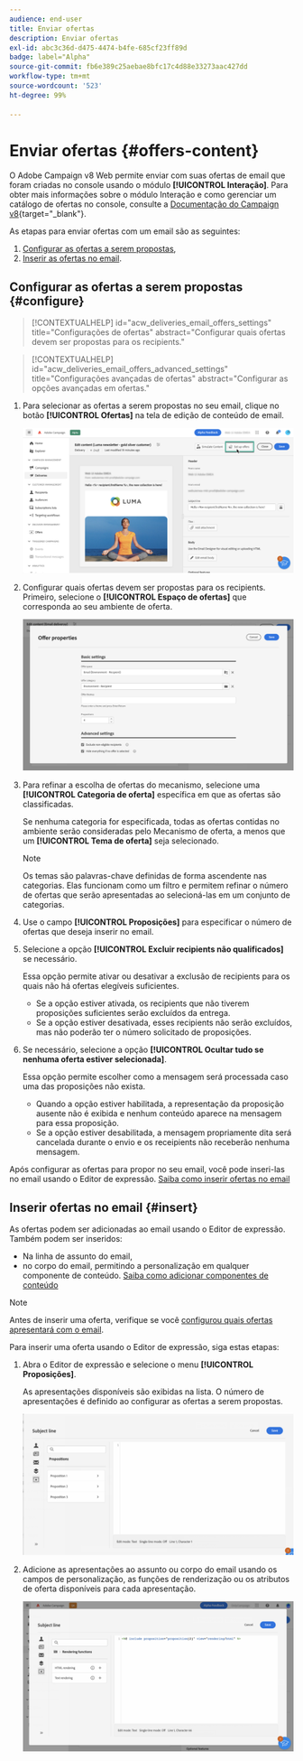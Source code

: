 ```yaml
---
audience: end-user
title: Enviar ofertas
description: Enviar ofertas
exl-id: abc3c36d-d475-4474-b4fe-685cf23ff89d
badge: label="Alpha"
source-git-commit: fb6e389c25aebae8bfc17c4d88e33273aac427dd
workflow-type: tm+mt
source-wordcount: '523'
ht-degree: 99%

---
```



# Enviar ofertas {#offers-content}

O Adobe Campaign v8 Web permite enviar com suas ofertas de email que foram criadas no console usando o módulo **[!UICONTROL Interação]**. Para obter mais informações sobre o módulo Interação e como gerenciar um catálogo de ofertas no console, consulte a [Documentação do Campaign v8](https://experienceleague.adobe.com/docs/campaign/campaign-v8/offers/interaction.html?lang=pt-BR){target="_blank"}.

As etapas para enviar ofertas com um email são as seguintes:

1. [Configurar as ofertas a serem propostas](#configure),
1. [Inserir as ofertas no email](#insert).

## Configurar as ofertas a serem propostas {#configure}

>[!CONTEXTUALHELP]
>id="acw_deliveries_email_offers_settings"
>title="Configurações de ofertas"
>abstract="Configurar quais ofertas devem ser propostas para os recipients."

>[!CONTEXTUALHELP]
>id="acw_deliveries_email_offers_advanced_settings"
>title="Configurações avançadas de ofertas"
>abstract="Configurar as opções avançadas em ofertas."

1. Para selecionar as ofertas a serem propostas no seu email, clique no botão **[!UICONTROL Ofertas]** na tela de edição de conteúdo de email.

   ![](assets/setup-offers.png)

1. Configurar quais ofertas devem ser propostas para os recipients. Primeiro, selecione o **[!UICONTROL Espaço de ofertas]** que corresponda ao seu ambiente de oferta.

   ![](assets/create-content-offers.png)

1. Para refinar a escolha de ofertas do mecanismo, selecione uma **[!UICONTROL Categoria de oferta]** específica em que as ofertas são classificadas.

   Se nenhuma categoria for especificada, todas as ofertas contidas no ambiente serão consideradas pelo Mecanismo de oferta, a menos que um **[!UICONTROL Tema de oferta]** seja selecionado.

   >[!NOTE]
   >
   >Os temas são palavras-chave definidas de forma ascendente nas categorias. Elas funcionam como um filtro e permitem refinar o número de ofertas que serão apresentadas ao selecioná-las em um conjunto de categorias.

1. Use o campo **[!UICONTROL Proposições]** para especificar o número de ofertas que deseja inserir no email.

1. Selecione a opção **[!UICONTROL Excluir recipients não qualificados]** se necessário.

   Essa opção permite ativar ou desativar a exclusão de recipients para os quais não há ofertas elegíveis suficientes.

   * Se a opção estiver ativada, os recipients que não tiverem proposições suficientes serão excluídos da entrega.
   * Se a opção estiver desativada, esses recipients não serão excluídos, mas não poderão ter o número solicitado de proposições.

1. Se necessário, selecione a opção **[!UICONTROL Ocultar tudo se nenhuma oferta estiver selecionada]**.

   Essa opção permite escolher como a mensagem será processada caso uma das proposições não exista.

   * Quando a opção estiver habilitada, a representação da proposição ausente não é exibida e nenhum conteúdo aparece na mensagem para essa proposição.
   * Se a opção estiver desabilitada, a mensagem propriamente dita será cancelada durante o envio e os receipients não receberão nenhuma mensagem.

Após configurar as ofertas para propor no seu email, você pode inseri-las no email usando o Editor de expressão. [Saiba como inserir ofertas no email](#insert)

## Inserir ofertas no email {#insert}

As ofertas podem ser adicionadas ao email usando o Editor de expressão. Também podem ser inseridos:

* Na linha de assunto do email,
* no corpo do email, permitindo a personalização em qualquer componente de conteúdo. [Saiba como adicionar componentes de conteúdo](content-components.md)

>[!NOTE]
>
>Antes de inserir uma oferta, verifique se você [configurou quais ofertas apresentará com o email](#configure).

Para inserir uma oferta usando o Editor de expressão, siga estas etapas:

1. Abra o Editor de expressão e selecione o menu **[!UICONTROL Proposições]**.

   As apresentações disponíveis são exibidas na lista. O número de apresentações é definido ao configurar as ofertas a serem propostas.

   ![](assets/offer-insertion.png)

1. Adicione as apresentações ao assunto ou corpo do email usando os campos de personalização, as funções de renderização ou os atributos de oferta disponíveis para cada apresentação.

   ![](assets/offer-inserted.png)

